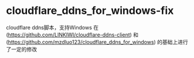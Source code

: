 # cloudflare_ddns_for_windows-fix
cloudflare ddns脚本，支持Windows
在(https://github.com/LINKIWI/cloudflare-ddns-client)
和(https://github.com/mzdluo123/cloudflare_ddns_for_windows)
的基础上进行了一定的修改

